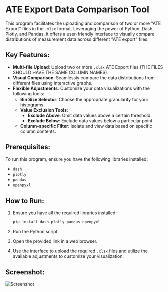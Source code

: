 # ATE Export Data Comparison Tool

This program facilitates the uploading and comparison of two or more "ATE Export" files in the `.xlsx` format. Leveraging the power of Python, Dash, Plotly, and Pandas, it offers a user-friendly interface to visually compare distributions of measurement data across different "ATE export" files.

## Key Features:

- **Multi-file Upload**: Upload two or more `.xlsx` ATE Export files (THE FILES SHOULD HAVE THE SAME COLUMN NAMES)
- **Visual Comparison**: Seamlessly compare the data distributions from different files using interactive graphs.
- **Flexible Adjustments**: Customize your data visualizations with the following tools:
  - **Bin Size Selector**: Choose the appropriate granularity for your histograms.
  - **Value Exclusion Tools**: 
    - **Exclude Above**: Omit data values above a certain threshold.
    - **Exclude Below**: Exclude data values below a particular point.
  - **Column-specific Filter**: Isolate and view data based on specific column contents.

## Prerequisites:

To run this program, ensure you have the following libraries installed:

- `dash`
- `plotly`
- `pandas`
- `openpyxl`

## How to Run:

1. Ensure you have all the required libraries installed:
    ```bash
    pip install dash plotly pandas openpyxl
    ```

2. Run the Python script.
3. Open the provided link in a web browser.
4. Use the interface to upload the required `.xlsx` files and utilize the available adjustments to customize your visualization.

## Screenshot:
![Screenshot](https://github.com/ilyashulga/ATE_Plotter/assets/107320352/f3c9caac-1fa3-4857-a20b-8f8925b7e5db)
